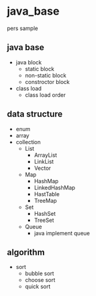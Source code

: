 # java_base
 pers sample
## java base 
 - java block 
   - static block  
   - non-static block  
   - constroctor block   
 - class load
   - class load order
## data structure 
 - enum
 - array
 - collection
   - List
     - ArrayList
     - LinkList
     - Vector
   - Map
     - HashMap
     - LinkedHashMap
     - HastTable
     - TreeMap
   - Set
     - HashSet
     - TreeSet
   - Queue
     - java implement queue

## algorithm
- sort
   - bubble sort
   - choose sort
   - quick sort


